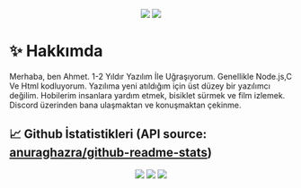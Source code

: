 <p align="center">
 <a href="https://discord.com/users/692655071967576074" target"blank_"><img src="https://img.shields.io/badge/Champ%20-7289DA.svg?&style=for-the-badge&logo=discord&logoColor=white"></a>
  <a href="https://www.github.com/Champ018" target"blank_"><img src="https://img.shields.io/badge/Champ%20-191717.svg?&style=for-the-badge&logo=github&logoColor=white"></a>


# ✨ Hakkımda

Merhaba, ben Ahmet. 1-2 Yıldır Yazılım İle Uğraşıyorum. Genellikle Node.js,C Ve Html kodluyorum. Yazılıma yeni atıldığım için üst düzey bir yazılımcı değilim. Hobilerim insanlara yardım etmek, bisiklet sürmek ve film izlemek. Discord üzerinden bana ulaşmaktan ve konuşmaktan çekinme.
## 📈 Github İstatistikleri (API source: [anuraghazra/github-readme-stats](https://github.com/anuraghazra/github-readme-stats))

<p align="center">
    <img src="https://github-readme-stats.vercel.app/api?username=Champ018&show_icons=true&hide_title=true&theme=radical&text_color=FF9DD9&count_private=true&include_all_commits=true&hide_border=true" />
    <img src="https://github-readme-stats.vercel.app/api/top-langs/?username=Champ018&layout=compact&text_color=FF9DD9&title_color=FF9DD9&bg_color=141321&count_private=true&include_all_commits=true&hide_border=true&langs_count=10" />
    <img src="https://github-profile-trophy.vercel.app/?username=Champ018&theme=dracula" />
</p>
